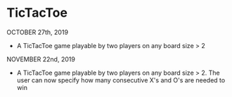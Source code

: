 # TicTacToe
OCTOBER 27th, 2019
- A TicTacToe game playable by two players on any board size > 2

NOVEMBER 22nd, 2019
- A TicTacToe game playable by two players on any board size > 2. The user can now specify how many consecutive X's and O's are needed to win
